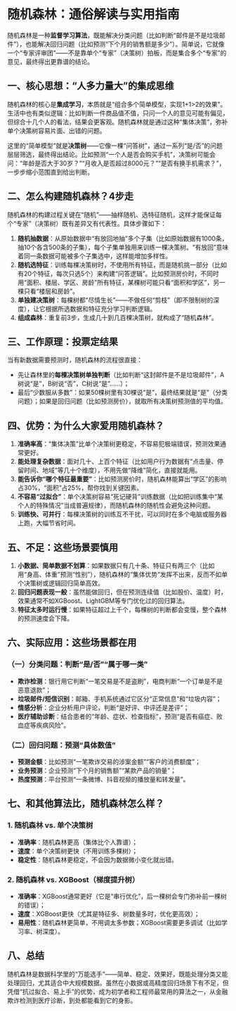 # 随机森林：通俗解读与实用指南
随机森林是一种**监督学习算法**，既能解决分类问题（比如判断“邮件是不是垃圾邮件”），也能解决回归问题（比如预测“下个月的销售额是多少”）。简单说，它就像一个“专家评审团”——不是靠单个“专家”（决策树）拍板，而是集合多个“专家”的意见，最终得出更靠谱的结论。


## 一、核心思想：“人多力量大”的集成思维
随机森林的核心是**集成学习**，本质就是“组合多个简单模型，实现1+1>2的效果”。生活中也有类似逻辑：比如判断一件商品值不值，只问一个人的意见可能有偏见，但综合十几个人的看法，结果会更客观。随机森林就是通过这种“集体决策”，弥补单个决策树容易片面、出错的问题。

这里的“简单模型”就是**决策树**——它像一棵“问答树”，通过一系列“是/否”的问题层层筛选，最终得出结论。比如预测“一个人是否会购买手机”，决策树可能会问：“年龄是否大于30岁？”“月收入是否超过8000元？”“是否有换手机需求？”，一步步缩小范围直到给出判断。


## 二、怎么构建随机森林？4步走
随机森林的构建过程关键在“随机”——抽样随机、选特征随机，这样才能保证每个“专家”（决策树）既有差异又有代表性。具体步骤如下：
1.  **随机抽数据**：从原始数据中“有放回地抽”多个子集（比如原始数据有1000条，抽10个各含500条的子集），每个子集单独用来训练一棵决策树。“有放回”意味着同一条数据可能被多个子集选中，这样能增加多样性。
2.  **随机选特征**：训练每棵决策树时，不使用所有特征，而是随机挑一部分（比如有20个特征，每次只选5个）来构建“问答逻辑”。比如预测房价时，不同时用“面积、楼层、学区、房龄”所有特征，某棵树可能只看“面积和学区”，另一棵只看“楼层和房龄”。
3.  **单独建决策树**：每棵树都“尽情生长”——不做任何“剪枝”（即不限制树的深度），让它根据所选数据和特征充分学习判断逻辑。
4.  **组成森林**：重复前3步，生成几十到几百棵决策树，就构成了“随机森林”。


## 三、工作原理：投票定结果
当有新数据需要预测时，随机森林的流程很直接：
- 先让森林里的**每棵决策树单独判断**（比如判断“这封邮件是不是垃圾邮件”，A树说“是”，B树说“否”，C树说“是”……）；
- 最后“少数服从多数”：如果50棵树里有30棵说“是”，最终结果就是“是”（分类问题）；如果是回归问题（比如预测房价），就取所有决策树预测值的平均值。


## 四、优势：为什么大家爱用随机森林？
1.  **准确率高**：“集体决策”比单个决策树更稳定，不容易犯极端错误，预测效果通常更好。
2.  **能处理复杂数据**：面对几十、上百个特征（比如用户行为数据有“点击量、停留时间、地域”等几十个维度），不用先做“降维”简化，直接就能用。
3.  **能告诉你“哪个特征最重要”**：比如预测房价时，随机森林能算出“学区”的影响占30%，“面积”占25%，帮你找到关键因素。
4.  **不容易“过拟合”**：单个决策树容易“死记硬背”训练数据（比如把训练集中“某个人的特殊情况”当成普遍规律），而随机森林的随机性会避免这种问题。
5.  **训练快、可并行**：每棵决策树的训练互不干扰，可以同时在多个电脑或服务器上跑，大幅节省时间。


## 五、不足：这些场景要慎用
1.  **小数据、简单数据不划算**：如果数据只有几十条、特征只有两三个（比如用“身高、体重”预测“性别”），随机森林的“集体优势”发挥不出来，反而不如单个决策树或逻辑回归简单高效。
2.  **回归问题表现一般**：虽然能做回归，但在预测连续值（比如股价、温度）时，效果通常不如XGBoost、LightGBM等专门优化过的回归算法。
3.  **特征太多时运行慢**：如果特征超过上千个，每棵树的判断都会变慢，整个森林的预测速度会下降。


## 六、实际应用：这些场景都在用
### （一）分类问题：判断“是/否”“属于哪一类”
-  **欺诈检测**：银行用它判断“一笔交易是不是盗刷”，电商判断“一个订单是不是恶意退款”；
-  **垃圾邮件/短信识别**：邮箱、手机系统通过它区分“正常信息”和“垃圾内容”；
-  **情感分析**：企业分析用户评论，判断“是好评、中评还是差评”；
-  **医疗辅助诊断**：结合患者的“年龄、症状、检查指标”，预测“是否有癌症、败血症等疾病风险”。

### （二）回归问题：预测“具体数值”
-  **预测金额**：比如预测“一笔欺诈交易的涉案金额”“客户的消费额度”；
-  **业务预测**：企业预测“下个月的销售额”“某款产品的销量”；
-  **热度预测**：平台预测“一条微博、抖音视频的播放量和转发量”。


## 七、和其他算法比，随机森林怎么样？
### 1. 随机森林 vs. 单个决策树
-  **准确率**：随机森林更高（集体比个人靠谱）；
-  **速度**：单个决策树更快（不用训练多棵树）；
-  **稳定性**：随机森林更稳定，不会因为数据微小变化就出错。

### 2. 随机森林 vs. XGBoost（梯度提升树）
-  **准确率**：XGBoost通常更好（它是“串行优化”，后一棵树会专门弥补前一棵树的错误）；
-  **速度**：XGBoost更快（尤其是特征多、树数量多时，优化更高效）；
-  **易用性**：随机森林更简单，不用调太多参数；XGBoost需要更多调试（比如学习率、树深度）。


## 八、总结
随机森林是数据科学里的“万能选手”——简单、稳定、效果好，既能处理分类又能处理回归，尤其适合中大规模数据。虽然在小数据或高精度回归场景下有不足，但凭借“抗过拟合、易上手”的优势，成为初学者和工程师最常用的算法之一，从金融欺诈检测到医疗诊断，到处都能看到它的身影。